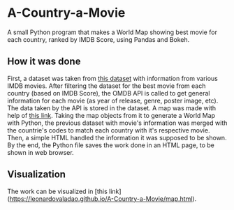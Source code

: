 # A-Country-a-Movie
A small Python program that makes a World Map showing best movie for each country, ranked by IMDB Score, using Pandas and Bokeh.

## How it was done

First, a dataset was taken from [this dataset](https://www.kaggle.com/carolzhangdc/imdb-5000-movie-dataset) with information from various IMDB movies.
After filtering the dataset for the best movie from each country (based on IMDB Score), the OMDB API is called to get general information for each movie (as year of release, genre, poster image, etc). The data taken by the API is stored in the dataset.
A map was made with help of [this link](https://towardsdatascience.com/a-complete-guide-to-an-interactive-geographical-map-using-python-f4c5197e23e0). Taking the map objects from it to generate a World Map with Python, the previous dataset with movie's information was merged with the countrie's codes to match each country with it's respective movie. Then, a simple HTML handled the information it was supposed to be shown.
By the end, the Python file saves the work done in an HTML page, to be shown in web browser.

## Visualization

The work can be visualized in [this link] (https://leonardovaladao.github.io/A-Country-a-Movie/map.html).
